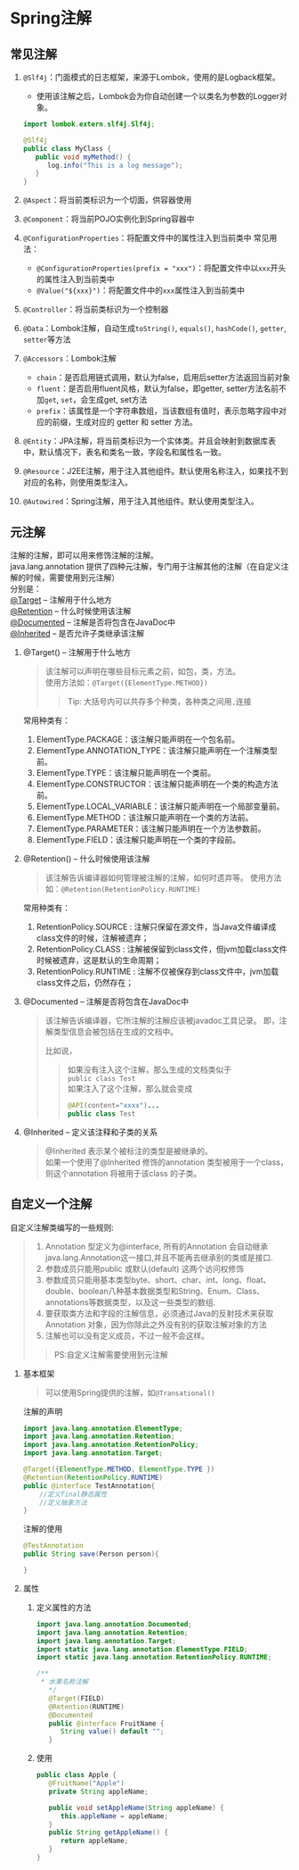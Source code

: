 # Spring注解

## 常见注解

1. `@Slf4j`：门面模式的日志框架，来源于Lombok，使用的是Logback框架。
   - 使用该注解之后，Lombok会为你自动创建一个以类名为参数的Logger对象。

   ```java
   import lombok.extern.slf4j.Slf4j;
   
   @Slf4j
   public class MyClass {
      public void myMethod() {
         log.info("This is a log message");
      }
   }
   ```

2. `@Aspect`：将当前类标识为一个切面，供容器使用
3. `@Component`：将当前POJO实例化到Spring容器中
4. `@ConfigurationProperties`：将配置文件中的属性注入到当前类中
   常见用法：
   - `@ConfigurationProperties(prefix = "xxx")`：将配置文件中以`xxx`开头的属性注入到当前类中
   - `@Value("${xxx}")`：将配置文件中的`xxx`属性注入到当前类中
5. `@Controller`：将当前类标识为一个控制器
6. `@Data`：Lombok注解，自动生成`toString()`, `equals()`, `hashCode()`, `getter`, `setter`等方法
7. `@Accessors`：Lombok注解
   - `chain`：是否启用链式调用，默认为false，启用后setter方法返回当前对象
   - `fluent`：是否启用fluent风格，默认为false，即getter, setter方法名前不加`get`, `set`，会生成get, set方法
   - `prefix`：该属性是一个字符串数组，当该数组有值时，表示忽略字段中对应的前缀，生成对应的 getter 和 setter 方法。
8. `@Entity`：JPA注解，将当前类标识为一个实体类。并且会映射到数据库表中，默认情况下，表名和类名一致，字段名和属性名一致。
9. `@Resource`：J2EE注解，用于注入其他组件。默认使用名称注入，如果找不到对应的名称，则使用类型注入。
10. `@Autowired`：Spring注解，用于注入其他组件。默认使用类型注入。

## 元注解

注解的注解，即可以用来修饰注解的注解。  
java.lang.annotation 提供了四种元注解，专门用于注解其他的注解（在自定义注解的时候，需要使用到元注解）  
分别是：  
[@Target](#target) – 注解用于什么地方  
[@Retention](#retention) – 什么时候使用该注解  
[@Documented](#documented) – 注解是否将包含在JavaDoc中  
[@Inherited](#inherited) – 是否允许子类继承该注解  

1. <span id="target"> @Target() – 注解用于什么地方  </span>

   > 该注解可以声明在哪些目标元素之前，如包，类，方法。  
   > 使用方法如：`@Target({ElementType.METHOD})`  
   > > Tip: 大括号内可以共存多个种类，各种类之间用`,`连接

   常用种类有：
    1. ElementType.PACKAGE：该注解只能声明在一个包名前。
    2. ElementType.ANNOTATION_TYPE：该注解只能声明在一个注解类型前。
    3. ElementType.TYPE：该注解只能声明在一个类前。
    4. ElementType.CONSTRUCTOR：该注解只能声明在一个类的构造方法前。
    5. ElementType.LOCAL_VARIABLE：该注解只能声明在一个局部变量前。
    6. ElementType.METHOD：该注解只能声明在一个类的方法前。
    7. ElementType.PARAMETER：该注解只能声明在一个方法参数前。
    8. ElementType.FIELD：该注解只能声明在一个类的字段前。

2. <span id="retention"> @Retention() – 什么时候使用该注解 </span>

   > 该注解告诉编译器如何管理被注解的注解，如何时遗弃等。
   > 使用方法如：`@Retention(RetentionPolicy.RUNTIME)`

   常用种类有：
    1. RetentionPolicy.SOURCE  : 注解只保留在源文件，当Java文件编译成class文件的时候，注解被遗弃；
    2. RetentionPolicy.CLASS  : 注解被保留到class文件，但jvm加载class文件时候被遗弃，这是默认的生命周期；
    3. RetentionPolicy.RUNTIME  : 注解不仅被保存到class文件中，jvm加载class文件之后，仍然存在；

3. <span id="documented"> @Documented – 注解是否将包含在JavaDoc中 </span>

   > 该注解告诉编译器，它所注解的注解应该被javadoc工具记录。
   > 即，注解类型信息会被包括在生成的文档中。  
   >
   > 比如说，
   > > 如果没有注入这个注解，那么生成的文档类似于  
   > > `public class Test`  
   > > 如果注入了这个注解，那么就会变成
   > >
   > > ```java
   > > @API(content="xxxx")...
   > > public class Test
   > > ```

4. <span id="inherited"> @Inherited – 定义该注释和子类的关系 </span>

   > @Inherited 表示某个被标注的类型是被继承的。  
   > 如果一个使用了@Inherited 修饰的annotation 类型被用于一个class，则这个annotation 将被用于该class 的子类。

## 自定义一个注解  

自定义注解类编写的一些规则:
>
> 1. Annotation 型定义为@interface, 所有的Annotation 会自动继承java.lang.Annotation这一接口,并且不能再去继承别的类或是接口.
> 2. 参数成员只能用public 或默认(default) 这两个访问权修饰
> 3. 参数成员只能用基本类型byte、short、char、int、long、float、double、boolean八种基本数据类型和String、Enum、Class、annotations等数据类型，以及这一些类型的数组.
> 4. 要获取类方法和字段的注解信息，必须通过Java的反射技术来获取 Annotation 对象，因为你除此之外没有别的获取注解对象的方法
> 5. 注解也可以没有定义成员，不过一般不会这样。
>
> > PS:自定义注解需要使用到元注解

1. 基本框架  

    > 可以使用Spring提供的注解，如`@Transational()`

    注解的声明

    ```java
    import java.lang.annotation.ElementType;
    import java.lang.annotation.Retention;
    import java.lang.annotation.RetentionPolicy;
    import java.lang.annotation.Target;
    
    @Target({ElementType.METHOD, ElementType.TYPE })
    @Retention(RetentionPolicy.RUNTIME)
    public @interface TestAnnotation{
        //定义final静态属性
        //定义抽象方法
    }
    ```

    注解的使用

    ```java
    @TestAnnotation
    public String save(Person person){
    
    }
    ```

2. 属性
   1. 定义属性的方法

      ```java {.line-numbers}
      import java.lang.annotation.Documented;
      import java.lang.annotation.Retention;
      import java.lang.annotation.Target;
      import static java.lang.annotation.ElementType.FIELD;
      import static java.lang.annotation.RetentionPolicy.RUNTIME;
      
      /**
       * 水果名称注解
         */
         @Target(FIELD)
         @Retention(RUNTIME)
         @Documented
         public @interface FruitName { 
            String value() default "";
         }
      ```

   2. 使用

      ```java
      public class Apple {
         @FruitName("Apple")
         private String appleName;
      
         public void setAppleName(String appleName) {
            this.appleName = appleName;
         }
         public String getAppleName() {
            return appleName;
         }
      }
      ```
